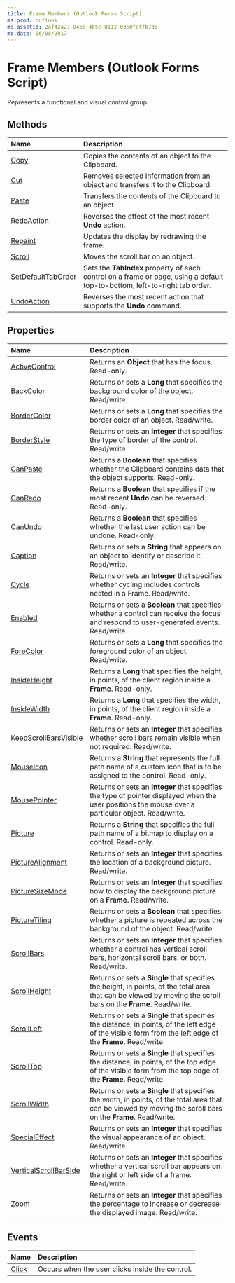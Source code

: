 ```yaml
---
title: Frame Members (Outlook Forms Script)
ms.prod: outlook
ms.assetid: 2af42a27-046d-4b5c-8112-0350fcffb7d6
ms.date: 06/08/2017
---
```



# Frame Members (Outlook Forms Script)

Represents a functional and visual control group.


## Methods



|**Name**|**Description**|
|:-----|:-----|
| [Copy](frame-copy-method-outlook-forms-script.md)|Copies the contents of an object to the Clipboard.|
| [Cut](frame-cut-method-outlook-forms-script.md)|Removes selected information from an object and transfers it to the Clipboard.|
| [Paste](frame-paste-method-outlook-forms-script.md)|Transfers the contents of the Clipboard to an object.|
| [RedoAction](frame-redoaction-method-outlook-forms-script.md)|Reverses the effect of the most recent **Undo** action.|
| [Repaint](frame-repaint-method-outlook-forms-script.md)|Updates the display by redrawing the frame.|
| [Scroll](frame-scroll-method-outlook-forms-script.md)|Moves the scroll bar on an object.|
| [SetDefaultTabOrder](frame-setdefaulttaborder-method-outlook-forms-script.md)|Sets the **TabIndex** property of each control on a frame or page, using a default top-to-bottom, left-to-right tab order.|
| [UndoAction](frame-undoaction-method-outlook-forms-script.md)|Reverses the most recent action that supports the **Undo** command.|



## Properties



|**Name**|**Description**|
|:-----|:-----|
| [ActiveControl](frame-activecontrol-property-outlook-forms-script.md)|Returns an **Object** that has the focus. Read-only.|
| [BackColor](frame-backcolor-property-outlook-forms-script.md)|Returns or sets a **Long** that specifies the background color of the object. Read/write.|
| [BorderColor](frame-bordercolor-property-outlook-forms-script.md)|Returns or sets a **Long** that specifies the border color of an object. Read/write.|
| [BorderStyle](frame-borderstyle-property-outlook-forms-script.md)|Returns or sets an **Integer** that specifies the type of border of the control. Read/write.|
| [CanPaste](frame-canpaste-property-outlook-forms-script.md)|Returns a **Boolean** that specifies whether the Clipboard contains data that the object supports. Read-only.|
| [CanRedo](frame-canredo-property-outlook-forms-script.md)|Returns a **Boolean** that specifies if the most recent **Undo** can be reversed. Read-only.|
| [CanUndo](frame-canundo-property-outlook-forms-script.md)|Returns a **Boolean** that specifies whether the last user action can be undone. Read-only.|
| [Caption](frame-caption-property-outlook-forms-script.md)|Returns or sets a **String** that appears on an object to identify or describe it. Read/write.|
| [Cycle](frame-cycle-property-outlook-forms-script.md)|Returns or sets an **Integer** that specifies whether cycling includes controls nested in a Frame. Read/write.|
| [Enabled](frame-enabled-property-outlook-forms-script.md)|Returns or sets a **Boolean** that specifies whether a control can receive the focus and respond to user-generated events. Read/write.|
| [ForeColor](frame-forecolor-property-outlook-forms-script.md)|Returns or sets a **Long** that specifies the foreground color of an object. Read/write.|
| [InsideHeight](frame-insideheight-property-outlook-forms-script.md)|Returns a **Long** that specifies the height, in points, of the client region inside a **Frame**. Read-only.|
| [InsideWidth](frame-insidewidth-property-outlook-forms-script.md)|Returns a **Long** that specifies the width, in points, of the client region inside a **Frame**. Read-only.|
| [KeepScrollBarsVisible](frame-keepscrollbarsvisible-property-outlook-forms-script.md)|Returns or sets an **Integer** that specifies whether scroll bars remain visible when not required. Read/write.|
| [MouseIcon](frame-mouseicon-property-outlook-forms-script.md)|Returns a **String** that represents the full path name of a custom icon that is to be assigned to the control. Read-only.|
| [MousePointer](frame-mousepointer-property-outlook-forms-script.md)|Returns or sets an **Integer** that specifies the type of pointer displayed when the user positions the mouse over a particular object. Read/write.|
| [Picture](frame-picture-property-outlook-forms-script.md)|Returns a **String** that specifies the full path name of a bitmap to display on a control. Read-only.|
| [PictureAlignment](frame-picturealignment-property-outlook-forms-script.md)|Returns or sets an **Integer** that specifies the location of a background picture. Read/write.|
| [PictureSizeMode](frame-picturesizemode-property-outlook-forms-script.md)|Returns or sets an **Integer** that specifies how to display the background picture on a **Frame**. Read/write.|
| [PictureTiling](frame-picturetiling-property-outlook-forms-script.md)|Returns or sets a **Boolean** that specifies whether a picture is repeated across the background of the object. Read/write.|
| [ScrollBars](frame-scrollbars-property-outlook-forms-script.md)|Returns or sets an **Integer** that specifies whether a control has vertical scroll bars, horizontal scroll bars, or both. Read/write.|
| [ScrollHeight](frame-scrollheight-property-outlook-forms-script.md)|Returns or sets a **Single** that specifies the height, in points, of the total area that can be viewed by moving the scroll bars on the **Frame**. Read/write.|
| [ScrollLeft](frame-scrollleft-property-outlook-forms-script.md)|Returns or sets a **Single** that specifies the distance, in points, of the left edge of the visible form from the left edge of the **Frame**. Read/write.|
| [ScrollTop](frame-scrolltop-property-outlook-forms-script.md)|Returns or sets a **Single** that specifies the distance, in points, of the top edge of the visible form from the top edge of the **Frame**. Read/write.|
| [ScrollWidth](frame-scrollwidth-property-outlook-forms-script.md)|Returns or sets a **Single** that specifies the width, in points, of the total area that can be viewed by moving the scroll bars on the **Frame**. Read/write.|
| [SpecialEffect](frame-specialeffect-property-outlook-forms-script.md)|Returns or sets an **Integer** that specifies the visual appearance of an object. Read/write.|
| [VerticalScrollBarSide](frame-verticalscrollbarside-property-outlook-forms-script.md)|Returns or sets an **Integer** that specifies whether a vertical scroll bar appears on the right or left side of a frame. Read/write.|
| [Zoom](frame-zoom-property-outlook-forms-script.md)|Returns or sets an **Integer** that specifies the percentage to increase or decrease the displayed image. Read/write.|



## Events



|**Name**|**Description**|
|:-----|:-----|
| [Click](frame-click-event-outlook-forms-script.md)|Occurs when the user clicks inside the control.|




